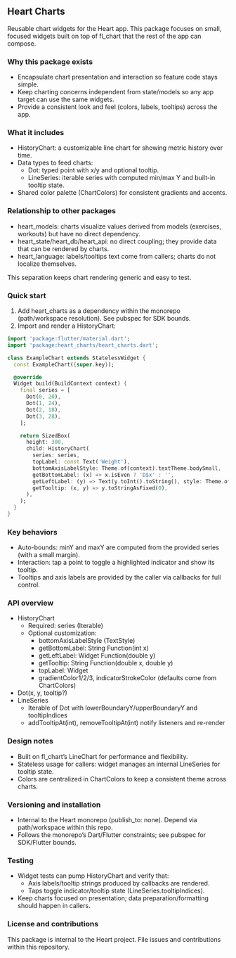 ## Heart Charts

Reusable chart widgets for the Heart app. This package focuses on small, focused
widgets built on top of fl_chart that the rest of the app can compose.

### Why this package exists
- Encapsulate chart presentation and interaction so feature code stays simple.
- Keep charting concerns independent from state/models so any app target can use the same widgets.
- Provide a consistent look and feel (colors, labels, tooltips) across the app.

### What it includes
- HistoryChart: a customizable line chart for showing metric history over time.
- Data types to feed charts:
  - Dot: typed point with x/y and optional tooltip.
  - LineSeries: iterable series with computed min/max Y and built-in tooltip state.
- Shared color palette (ChartColors) for consistent gradients and accents.

### Relationship to other packages
- heart_models: charts visualize values derived from models (exercises, workouts) but have no direct dependency.
- heart_state/heart_db/heart_api: no direct coupling; they provide data that can be rendered by charts.
- heart_language: labels/tooltips text come from callers; charts do not localize themselves.

This separation keeps chart rendering generic and easy to test.

### Quick start
1. Add heart_charts as a dependency within the monorepo (path/workspace resolution). See pubspec for SDK bounds.
2. Import and render a HistoryChart:

```dart
import 'package:flutter/material.dart';
import 'package:heart_charts/heart_charts.dart';

class ExampleChart extends StatelessWidget {
  const ExampleChart({super.key});

  @override
  Widget build(BuildContext context) {
    final series = [
      Dot(0, 20),
      Dot(1, 24),
      Dot(2, 18),
      Dot(3, 28),
    ];

    return SizedBox(
      height: 300,
      child: HistoryChart(
        series: series,
        topLabel: const Text('Weight'),
        bottomAxisLabelStyle: Theme.of(context).textTheme.bodySmall,
        getBottomLabel: (x) => x.isEven ? 'D$x' : '',
        getLeftLabel: (y) => Text(y.toInt().toString(), style: Theme.of(context).textTheme.bodySmall),
        getTooltip: (x, y) => y.toStringAsFixed(0),
      ),
    );
  }
}
```

### Key behaviors
- Auto-bounds: minY and maxY are computed from the provided series (with a small margin).
- Interaction: tap a point to toggle a highlighted indicator and show its tooltip.
- Tooltips and axis labels are provided by the caller via callbacks for full control.

### API overview
- HistoryChart
  - Required: series (Iterable<Dot>)
  - Optional customization:
    - bottomAxisLabelStyle (TextStyle)
    - getBottomLabel: String Function(int x)
    - getLeftLabel: Widget Function(double y)
    - getTooltip: String Function(double x, double y)
    - topLabel: Widget
    - gradientColor1/2/3, indicatorStrokeColor (defaults come from ChartColors)
- Dot(x, y, tooltip?)
- LineSeries
  - Iterable of Dot with lowerBoundaryY/upperBoundaryY and tooltipIndices
  - addTooltipAt(int), removeTooltipAt(int) notify listeners and re-render

### Design notes
- Built on fl_chart’s LineChart for performance and flexibility.
- Stateless usage for callers: widget manages an internal LineSeries for tooltip state.
- Colors are centralized in ChartColors to keep a consistent theme across charts.

### Versioning and installation
- Internal to the Heart monorepo (publish_to: none). Depend via path/workspace within this repo.
- Follows the monorepo’s Dart/Flutter constraints; see pubspec for SDK/Flutter bounds.

### Testing
- Widget tests can pump HistoryChart and verify that:
  - Axis labels/tooltip strings produced by callbacks are rendered.
  - Taps toggle indicator/tooltip state (LineSeries.tooltipIndices).
- Keep charts focused on presentation; data preparation/formatting should happen in callers.

### License and contributions
This package is internal to the Heart project. File issues and contributions within this repository.
